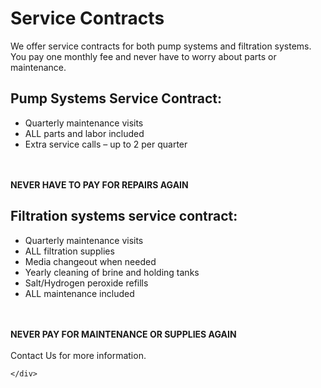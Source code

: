 <script src="{{ '/js/collapsible.js?v=' | append: site.github.build_revision | relative_url }}"></script>

<div id="root">
    <div id="serviceContracts">
        <h1 class="serviceContracts-header">Service Contracts</h1>
        <div>
            We offer service contracts for both pump systems and filtration systems.  You pay one monthly fee and never have to worry about parts or maintenance.
            <div id = "list">
                <h2>Pump Systems Service Contract:</h2>
                <ul>
                    <li>Quarterly maintenance visits</li>
                    <li>ALL parts and labor included</li>
                    <li>Extra service calls – up to 2 per quarter</li>
                </ul>
                <br>
                <br>
                <b>NEVER HAVE TO PAY FOR REPAIRS AGAIN</b>
            </div>
            <div id = "list">
                <h2>Filtration systems service contract:</h2>
                <ul>
                    <li>Quarterly maintenance visits</li>
                    <li>ALL filtration supplies</li>
                    <li>Media changeout when needed</li>
                    <li>Yearly cleaning of brine and holding tanks</li>
                    <li>Salt/Hydrogen peroxide refills</li>
                    <li>ALL maintenance included</li>
                </ul>
                <br>
                <br>
                <b>NEVER PAY FOR MAINTENANCE OR SUPPLIES AGAIN</b>
            </div>
            <br>
            <a>Contact Us for more information.</a>
        </div>
        
    </div>
</div>
